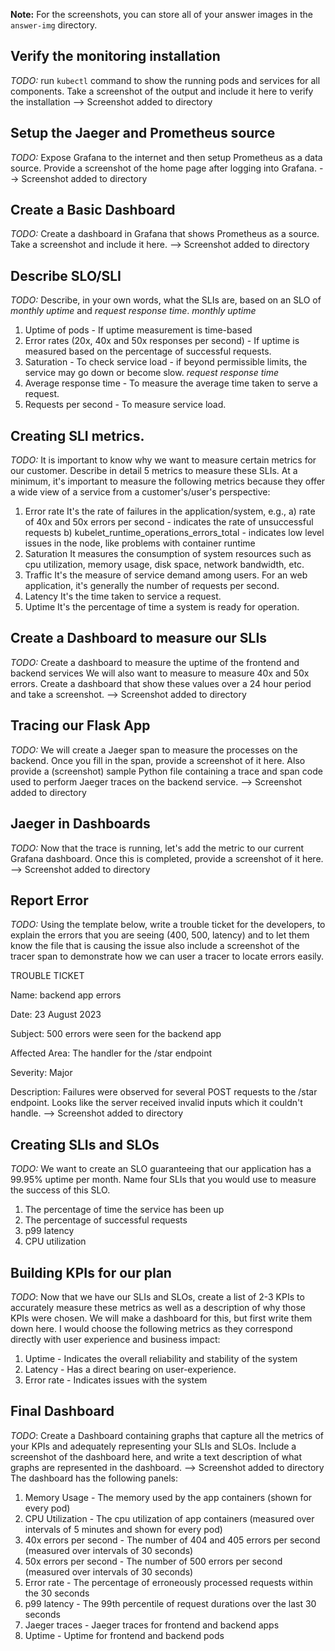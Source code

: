 **Note:** For the screenshots, you can store all of your answer images in the `answer-img` directory.

## Verify the monitoring installation

*TODO:* run `kubectl` command to show the running pods and services for all components. Take a screenshot of the output and include it here to verify the installation
--> Screenshot added to directory

## Setup the Jaeger and Prometheus source
*TODO:* Expose Grafana to the internet and then setup Prometheus as a data source. Provide a screenshot of the home page after logging into Grafana.
--> Screenshot added to directory

## Create a Basic Dashboard
*TODO:* Create a dashboard in Grafana that shows Prometheus as a source. Take a screenshot and include it here.
--> Screenshot added to directory

## Describe SLO/SLI
*TODO:* Describe, in your own words, what the SLIs are, based on an SLO of *monthly uptime* and *request response time*.
*monthly uptime*
1. Uptime of pods - If uptime measurement is time-based
2. Error rates (20x, 40x and 50x responses per second) - If uptime is measured based on the percentage of successful requests.
3. Saturation - To check service load - if beyond permissible limits, the service may go down or become slow.
*request response time*
1. Average response time - To measure the average time taken to serve a request.
2. Requests per second - To measure service load.

## Creating SLI metrics.
*TODO:* It is important to know why we want to measure certain metrics for our customer. Describe in detail 5 metrics to measure these SLIs.
At a minimum, it's important to measure the following metrics because they offer a wide view of a service from a customer's/user's perspective:
1. Error rate
It's the rate of failures in the application/system, e.g.,
a) rate of 40x and 50x errors per second - indicates the rate of unsuccessful requests
b) kubelet_runtime_operations_errors_total - indicates low level issues in the node, like problems with container runtime
2. Saturation
It measures the consumption of system resources such as cpu utilization, memory usage, disk space, network bandwidth, etc.
3. Traffic
It's the measure of service demand among users. For an web application, it's generally the number of requests per second.
4. Latency
It's the time taken to service a request.
5. Uptime
It's the percentage of time a system is ready for operation.

## Create a Dashboard to measure our SLIs
*TODO:* Create a dashboard to measure the uptime of the frontend and backend services We will also want to measure to measure 40x and 50x errors. Create a dashboard that show these values over a 24 hour period and take a screenshot.
--> Screenshot added to directory

## Tracing our Flask App
*TODO:*  We will create a Jaeger span to measure the processes on the backend. Once you fill in the span, provide a screenshot of it here. Also provide a (screenshot) sample Python file containing a trace and span code used to perform Jaeger traces on the backend service.
--> Screenshot added to directory

## Jaeger in Dashboards
*TODO:* Now that the trace is running, let's add the metric to our current Grafana dashboard. Once this is completed, provide a screenshot of it here.
--> Screenshot added to directory

## Report Error
*TODO:* Using the template below, write a trouble ticket for the developers, to explain the errors that you are seeing (400, 500, latency) and to let them know the file that is causing the issue also include a screenshot of the tracer span to demonstrate how we can user a tracer to locate errors easily.

TROUBLE TICKET

Name: backend app errors

Date: 23 August 2023

Subject: 500 errors were seen for the backend app

Affected Area: The handler for the /star endpoint

Severity: Major

Description: Failures were observed for several POST requests to the /star endpoint. Looks like the server received invalid inputs which it couldn't handle. 
--> Screenshot added to directory

## Creating SLIs and SLOs
*TODO:* We want to create an SLO guaranteeing that our application has a 99.95% uptime per month. Name four SLIs that you would use to measure the success of this SLO.
1. The percentage of time the service has been up
2. The percentage of successful requests
3. p99 latency
4. CPU utilization


## Building KPIs for our plan
*TODO*: Now that we have our SLIs and SLOs, create a list of 2-3 KPIs to accurately measure these metrics as well as a description of why those KPIs were chosen. We will make a dashboard for this, but first write them down here.
I would choose the following metrics as they correspond directly with user experience and business impact:
1. Uptime - Indicates the overall reliability and stability of the system
2. Latency - Has a direct bearing on user-experience. 
3. Error rate - Indicates issues with the system


## Final Dashboard
*TODO*: Create a Dashboard containing graphs that capture all the metrics of your KPIs and adequately representing your SLIs and SLOs. Include a screenshot of the dashboard here, and write a text description of what graphs are represented in the dashboard.
--> Screenshot added to directory
The dashboard has the following panels:  
1. Memory Usage - The memory used by the app containers (shown for every pod)
2. CPU Utilization - The cpu utilization of app containers (measured over intervals of 5 minutes and shown for every pod)
3. 40x errors per second - The number of 404 and 405 errors per second (measured over intervals of 30 seconds)
4. 50x errors per second - The number of 500 errors per second (measured over intervals of 30 seconds)
5. Error rate - The percentage of erroneously processed requests within the 30 seconds
6. p99 latency - The 99th percentile of request durations over the last 30 seconds
7. Jaeger traces - Jaeger traces for frontend and backend apps
8. Uptime - Uptime for frontend and backend pods